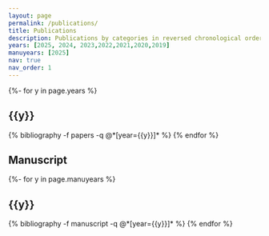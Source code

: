 ```yaml
---
layout: page
permalink: /publications/
title: Publications
description: Publications by categories in reversed chronological order. The authors of most papers are ordered alphabetically.
years: [2025, 2024, 2023,2022,2021,2020,2019]
manuyears: [2025]
nav: true
nav_order: 1
---
```

<!-- _pages/publications.md -->
<div class="publications">

{%- for y in page.years %}
  <h2 class="year">{{y}}</h2>
  {% bibliography -f papers -q @*[year={{y}}]* %}
{% endfor %}

</div>


## Manuscript
<div class="publications">

{%- for y in page.manuyears %}
  <h2 class="year">{{y}}</h2>
  {% bibliography -f manuscript -q @*[year={{y}}]* %}
{% endfor %}

</div>
